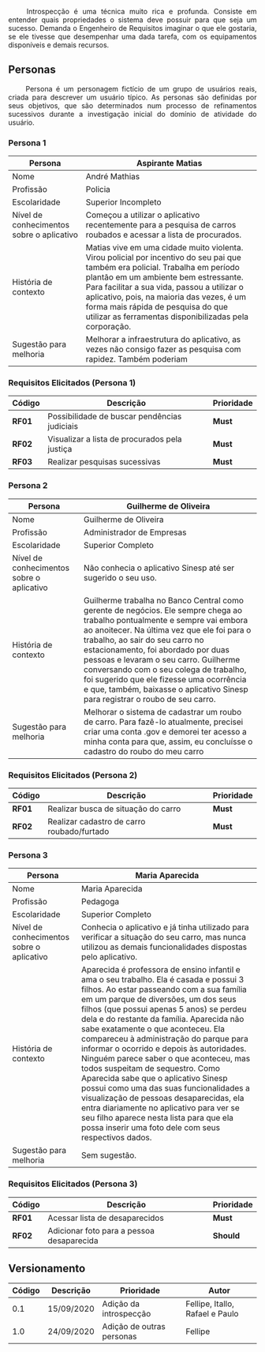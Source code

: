 <p style="text-align: justify;"> &emsp;&emsp;
Introspecção é uma técnica muito rica e profunda. Consiste em entender quais propriedades o sistema deve possuir para que seja um sucesso. Demanda o Engenheiro de Requisitos imaginar o que ele gostaria, se ele tivesse que desempenhar uma dada tarefa, com os equipamentos disponíveis e demais recursos.
</p>

## Personas
<p style="text-align: justify;"> &emsp;&emsp;
Persona é um personagem fictício de um grupo de usuários reais, criada para descrever um usuário típico. As personas são definidas por seus objetivos, que são determinados num processo de refinamentos sucessivos durante a investigação inicial do domínio de atividade do usuário.
</p>

### Persona 1
Persona | Aspirante Matias 
------- | ------------------ 
Nome | André Mathias
Profissão | Policia
Escolaridade | Superior Incompleto
Nível de conhecimentos sobre o aplicativo | Começou a utilizar o aplicativo recentemente para a pesquisa de carros roubados e acessar a lista de procurados.
História de contexto | Matias vive em uma cidade muito violenta. Virou policial por incentivo do seu pai que também era policial. Trabalha em período plantão em um ambiente bem estressante. Para facilitar a sua vida, passou a utilizar o aplicativo, pois, na maioria das vezes, é um forma mais rápida de pesquisa do que utilizar as ferramentas disponibilizadas pela corporação.
Sugestão para melhoria | Melhorar a infraestrutura do aplicativo, as vezes não consigo fazer as pesquisa com rapidez. Também poderiam

### **Requisitos Elicitados (Persona 1)**
Código | Descrição | Prioridade
------ | --------- | -----------
**RF01** | Possibilidade de buscar pendências judiciais | **Must**
**RF02** | Visualizar a lista de procurados pela justiça | **Must**
**RF03** | Realizar pesquisas sucessivas | **Must**

### Persona 2
Persona | Guilherme de Oliveira
------- | ---------------------- 
Nome | Guilherme de Oliveira
Profissão | Administrador de Empresas
Escolaridade | Superior Completo
Nível de conhecimentos sobre o aplicativo | Não conhecia o aplicativo Sinesp até ser sugerido o seu uso.
História de contexto | Guilherme trabalha no Banco Central como gerente de negócios. Ele sempre chega ao trabalho pontualmente e sempre vai embora ao anoitecer. Na última vez que ele foi para o trabalho, ao sair do seu carro no estacionamento, foi abordado por duas pessoas e levaram o seu carro. Guilherme conversando com o seu colega de trabalho, foi sugerido que ele fizesse uma ocorrência e que, também, baixasse o aplicativo Sinesp para registrar o roubo de seu carro.
Sugestão para melhoria | Melhorar o sistema de cadastrar um roubo de carro. Para fazê-lo atualmente, precisei criar uma conta .gov e demorei ter acesso a minha conta para que, assim, eu concluísse o cadastro do roubo do meu carro

### **Requisitos Elicitados (Persona 2)**
 Código | Descrição | Prioridade
------- | --------- | -----------
**RF01** | Realizar busca de situação do carro | **Must**      
**RF02** | Realizar cadastro de carro roubado/furtado | **Must**

### Persona 3
Persona | Maria Aparecida
------- | ---------------- 
Nome | Maria Aparecida
Profissão | Pedagoga
Escolaridade | Superior Completo
Nível de conhecimentos sobre o aplicativo | Conhecia o aplicativo e já tinha utilizado para verificar a situação do seu carro, mas nunca utilizou as demais funcionalidades dispostas pelo aplicativo.
História de contexto | Aparecida é professora de ensino infantil e ama o seu trabalho. Ela é casada e possui 3 filhos. Ao estar passeando com a sua família em um parque de diversões, um dos seus filhos (que possui apenas 5 anos) se perdeu dela e do restante da família. Aparecida não sabe exatamente o que aconteceu. Ela compareceu à administração do parque para informar o ocorrido e depois às autoridades. Ninguém parece saber o que aconteceu, mas todos suspeitam de sequestro. Como Aparecida sabe que o aplicativo Sinesp possui como uma das suas funcionalidades a visualização de pessoas desaparecidas, ela entra diariamente no aplicativo para ver se seu filho aparece nesta lista para que ela possa inserir uma foto dele com seus respectivos dados.
Sugestão para melhoria | Sem sugestão.

### **Requisitos Elicitados (Persona 3)**
Código | Descrição | Prioridade
------ | --------- | -----------
**RF01** | Acessar lista de desaparecidos | **Must**
**RF02** | Adicionar foto para a pessoa desaparecida | **Should**

## Versionamento
Código | Descrição | Prioridade | Autor 
------ | --------- | ---------- | ------
0.1 | 15/09/2020 | Adição da introspecção | Fellipe, Itallo, Rafael e Paulo
1.0 | 24/09/2020 | Adição de outras personas | Fellipe